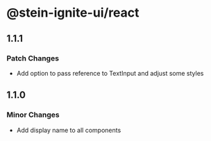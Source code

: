 # @stein-ignite-ui/react

## 1.1.1

### Patch Changes

- Add option to pass reference to TextInput and adjust some styles

## 1.1.0

### Minor Changes

- Add display name to all components
